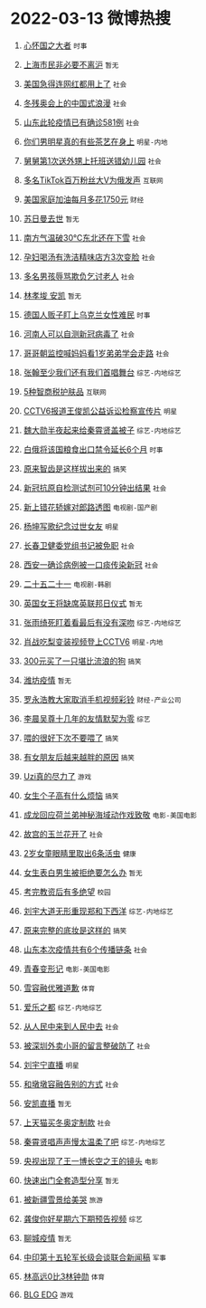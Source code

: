 # 2022-03-13 微博热搜 
1. [心怀国之大者](https://m.weibo.cn/search?containerid=100103type%3D1%26t%3D10%26q%3D%23%E5%BF%83%E6%80%80%E5%9B%BD%E4%B9%8B%E5%A4%A7%E8%80%85%23&stream_entry_id=51&isnewpage=1&extparam=seat%3D1%26pos%3D0%26dgr%3D0%26c_type%3D51%26filter_type%3Drealtimehot%26cate%3D10103%26display_time%3D1647123702%26pre_seqid%3D1647123702698914072257&luicode=10000011&lfid=106003type%3D25%26t%3D3%26disable_hot%3D1%26filter_type%3Drealtimehot) `时事` 

2. [上海市民非必要不离沪](https://m.weibo.cn/search?containerid=100103type%3D1%26t%3D10%26q%3D%23%E4%B8%8A%E6%B5%B7%E5%B8%82%E6%B0%91%E9%9D%9E%E5%BF%85%E8%A6%81%E4%B8%8D%E7%A6%BB%E6%B2%AA%23&stream_entry_id=31&isnewpage=1&extparam=seat%3D1%26lcate%3D5001%26filter_type%3Drealtimehot%26dgr%3D0%26cate%3D0%26pos%3D0%26realpos%3D1%26flag%3D0%26c_type%3D31%26display_time%3D1647123702%26pre_seqid%3D1647123702698914072257&luicode=10000011&lfid=106003type%3D25%26t%3D3%26disable_hot%3D1%26filter_type%3Drealtimehot) `暂无` 

3. [美国急得连网红都用上了](https://m.weibo.cn/search?containerid=100103type%3D1%26t%3D10%26q%3D%23%E7%BE%8E%E5%9B%BD%E6%80%A5%E5%BE%97%E8%BF%9E%E7%BD%91%E7%BA%A2%E9%83%BD%E7%94%A8%E4%B8%8A%E4%BA%86%23&stream_entry_id=31&isnewpage=1&extparam=seat%3D1%26lcate%3D5001%26filter_type%3Drealtimehot%26dgr%3D0%26cate%3D0%26pos%3D1%26realpos%3D2%26flag%3D2%26c_type%3D31%26display_time%3D1647123702%26pre_seqid%3D1647123702698914072257&luicode=10000011&lfid=106003type%3D25%26t%3D3%26disable_hot%3D1%26filter_type%3Drealtimehot) `社会` 

4. [冬残奥会上的中国式浪漫](https://m.weibo.cn/search?containerid=100103type%3D1%26t%3D10%26q%3D%23%E5%86%AC%E6%AE%8B%E5%A5%A5%E4%BC%9A%E4%B8%8A%E7%9A%84%E4%B8%AD%E5%9B%BD%E5%BC%8F%E6%B5%AA%E6%BC%AB%23&stream_entry_id=31&isnewpage=1&extparam=seat%3D1%26lcate%3D5001%26filter_type%3Drealtimehot%26dgr%3D0%26cate%3D0%26pos%3D2%26realpos%3D3%26flag%3D0%26c_type%3D31%26display_time%3D1647123702%26pre_seqid%3D1647123702698914072257&luicode=10000011&lfid=106003type%3D25%26t%3D3%26disable_hot%3D1%26filter_type%3Drealtimehot) `社会` 

5. [山东此轮疫情已有确诊581例](https://m.weibo.cn/search?containerid=100103type%3D1%26t%3D10%26q%3D%23%E5%B1%B1%E4%B8%9C%E6%AD%A4%E8%BD%AE%E7%96%AB%E6%83%85%E5%B7%B2%E6%9C%89%E7%A1%AE%E8%AF%8A581%E4%BE%8B%23&stream_entry_id=31&isnewpage=1&extparam=seat%3D1%26lcate%3D5001%26filter_type%3Drealtimehot%26dgr%3D0%26cate%3D0%26pos%3D3%26realpos%3D4%26flag%3D0%26c_type%3D31%26display_time%3D1647123702%26pre_seqid%3D1647123702698914072257&luicode=10000011&lfid=106003type%3D25%26t%3D3%26disable_hot%3D1%26filter_type%3Drealtimehot) `社会` 

6. [你们男明星真的有些茶艺在身上](https://m.weibo.cn/search?containerid=100103type%3D1%26t%3D10%26q%3D%23%E4%BD%A0%E4%BB%AC%E7%94%B7%E6%98%8E%E6%98%9F%E7%9C%9F%E7%9A%84%E6%9C%89%E4%BA%9B%E8%8C%B6%E8%89%BA%E5%9C%A8%E8%BA%AB%E4%B8%8A%23&stream_entry_id=31&isnewpage=1&extparam=seat%3D1%26lcate%3D5001%26filter_type%3Drealtimehot%26dgr%3D0%26cate%3D0%26pos%3D4%26realpos%3D5%26flag%3D0%26c_type%3D31%26display_time%3D1647123702%26pre_seqid%3D1647123702698914072257&luicode=10000011&lfid=106003type%3D25%26t%3D3%26disable_hot%3D1%26filter_type%3Drealtimehot) `明星-内地` 

7. [舅舅第1次送外甥上托班送错幼儿园](https://m.weibo.cn/search?containerid=100103type%3D1%26t%3D10%26q%3D%23%E8%88%85%E8%88%85%E7%AC%AC1%E6%AC%A1%E9%80%81%E5%A4%96%E7%94%A5%E4%B8%8A%E6%89%98%E7%8F%AD%E9%80%81%E9%94%99%E5%B9%BC%E5%84%BF%E5%9B%AD%23&stream_entry_id=31&isnewpage=1&extparam=seat%3D1%26lcate%3D5001%26filter_type%3Drealtimehot%26dgr%3D0%26cate%3D0%26pos%3D5%26realpos%3D6%26flag%3D0%26c_type%3D31%26display_time%3D1647123702%26pre_seqid%3D1647123702698914072257&luicode=10000011&lfid=106003type%3D25%26t%3D3%26disable_hot%3D1%26filter_type%3Drealtimehot) `社会` 

8. [多名TikTok百万粉丝大V为俄发声](https://m.weibo.cn/search?containerid=100103type%3D1%26t%3D10%26q%3D%23%E5%A4%9A%E5%90%8DTikTok%E7%99%BE%E4%B8%87%E7%B2%89%E4%B8%9D%E5%A4%A7V%E4%B8%BA%E4%BF%84%E5%8F%91%E5%A3%B0%23&stream_entry_id=31&isnewpage=1&extparam=seat%3D1%26lcate%3D5001%26filter_type%3Drealtimehot%26dgr%3D0%26cate%3D0%26pos%3D6%26realpos%3D7%26flag%3D0%26c_type%3D31%26display_time%3D1647123702%26pre_seqid%3D1647123702698914072257&luicode=10000011&lfid=106003type%3D25%26t%3D3%26disable_hot%3D1%26filter_type%3Drealtimehot) `互联网` 

9. [美国家庭加油每月多花1750元](https://m.weibo.cn/search?containerid=100103type%3D1%26t%3D10%26q%3D%23%E7%BE%8E%E5%9B%BD%E5%AE%B6%E5%BA%AD%E5%8A%A0%E6%B2%B9%E6%AF%8F%E6%9C%88%E5%A4%9A%E8%8A%B11750%E5%85%83%23&stream_entry_id=31&isnewpage=1&extparam=seat%3D1%26lcate%3D5001%26filter_type%3Drealtimehot%26dgr%3D0%26cate%3D0%26pos%3D7%26realpos%3D8%26flag%3D0%26c_type%3D31%26display_time%3D1647123702%26pre_seqid%3D1647123702698914072257&luicode=10000011&lfid=106003type%3D25%26t%3D3%26disable_hot%3D1%26filter_type%3Drealtimehot) `财经` 

10. [苏日曼去世](https://m.weibo.cn/search?containerid=100103type%3D1%26t%3D10%26q%3D%23%E8%8B%8F%E6%97%A5%E6%9B%BC%E5%8E%BB%E4%B8%96%23&stream_entry_id=31&isnewpage=1&extparam=seat%3D1%26lcate%3D5001%26filter_type%3Drealtimehot%26dgr%3D0%26cate%3D0%26pos%3D8%26realpos%3D9%26flag%3D2%26c_type%3D31%26display_time%3D1647123702%26pre_seqid%3D1647123702698914072257&luicode=10000011&lfid=106003type%3D25%26t%3D3%26disable_hot%3D1%26filter_type%3Drealtimehot) `暂无` 

11. [南方气温破30℃东北还在下雪](https://m.weibo.cn/search?containerid=100103type%3D1%26t%3D10%26q%3D%23%E5%8D%97%E6%96%B9%E6%B0%94%E6%B8%A9%E7%A0%B430%E2%84%83%E4%B8%9C%E5%8C%97%E8%BF%98%E5%9C%A8%E4%B8%8B%E9%9B%AA%23&stream_entry_id=31&isnewpage=1&extparam=seat%3D1%26lcate%3D5001%26filter_type%3Drealtimehot%26dgr%3D0%26cate%3D0%26pos%3D9%26realpos%3D10%26flag%3D0%26c_type%3D31%26display_time%3D1647123702%26pre_seqid%3D1647123702698914072257&luicode=10000011&lfid=106003type%3D25%26t%3D3%26disable_hot%3D1%26filter_type%3Drealtimehot) `社会` 

12. [孕妇喝汤有洗洁精味店方3次变脸](https://m.weibo.cn/search?containerid=100103type%3D1%26t%3D10%26q%3D%23%E5%AD%95%E5%A6%87%E5%96%9D%E6%B1%A4%E6%9C%89%E6%B4%97%E6%B4%81%E7%B2%BE%E5%91%B3%E5%BA%97%E6%96%B93%E6%AC%A1%E5%8F%98%E8%84%B8%23&stream_entry_id=31&isnewpage=1&extparam=seat%3D1%26lcate%3D5001%26filter_type%3Drealtimehot%26dgr%3D0%26cate%3D0%26pos%3D10%26realpos%3D11%26flag%3D1%26c_type%3D31%26display_time%3D1647123702%26pre_seqid%3D1647123702698914072257&luicode=10000011&lfid=106003type%3D25%26t%3D3%26disable_hot%3D1%26filter_type%3Drealtimehot) `社会` 

13. [多名男孩辱骂欺负乞讨老人](https://m.weibo.cn/search?containerid=100103type%3D1%26t%3D10%26q%3D%23%E5%A4%9A%E5%90%8D%E7%94%B7%E5%AD%A9%E8%BE%B1%E9%AA%82%E6%AC%BA%E8%B4%9F%E4%B9%9E%E8%AE%A8%E8%80%81%E4%BA%BA%23&stream_entry_id=31&isnewpage=1&extparam=seat%3D1%26lcate%3D5001%26filter_type%3Drealtimehot%26dgr%3D0%26cate%3D0%26pos%3D11%26realpos%3D12%26flag%3D0%26c_type%3D31%26display_time%3D1647123702%26pre_seqid%3D1647123702698914072257&luicode=10000011&lfid=106003type%3D25%26t%3D3%26disable_hot%3D1%26filter_type%3Drealtimehot) `社会` 

14. [林孝埈 安凯](https://m.weibo.cn/search?containerid=100103type%3D1%26t%3D10%26q%3D%E6%9E%97%E5%AD%9D%E5%9F%88+%E5%AE%89%E5%87%AF&stream_entry_id=31&isnewpage=1&extparam=seat%3D1%26lcate%3D5001%26filter_type%3Drealtimehot%26dgr%3D0%26cate%3D0%26pos%3D12%26realpos%3D13%26flag%3D0%26c_type%3D31%26display_time%3D1647123702%26pre_seqid%3D1647123702698914072257&luicode=10000011&lfid=106003type%3D25%26t%3D3%26disable_hot%3D1%26filter_type%3Drealtimehot) `暂无` 

15. [德国人贩子盯上乌克兰女性难民](https://m.weibo.cn/search?containerid=100103type%3D1%26t%3D10%26q%3D%23%E5%BE%B7%E5%9B%BD%E4%BA%BA%E8%B4%A9%E5%AD%90%E7%9B%AF%E4%B8%8A%E4%B9%8C%E5%85%8B%E5%85%B0%E5%A5%B3%E6%80%A7%E9%9A%BE%E6%B0%91%23&stream_entry_id=31&isnewpage=1&extparam=seat%3D1%26lcate%3D5001%26filter_type%3Drealtimehot%26dgr%3D0%26cate%3D0%26pos%3D13%26realpos%3D14%26flag%3D0%26c_type%3D31%26display_time%3D1647123702%26pre_seqid%3D1647123702698914072257&luicode=10000011&lfid=106003type%3D25%26t%3D3%26disable_hot%3D1%26filter_type%3Drealtimehot) `时事` 

16. [河南人可以自测新冠病毒了](https://m.weibo.cn/search?containerid=100103type%3D1%26t%3D10%26q%3D%23%E6%B2%B3%E5%8D%97%E4%BA%BA%E5%8F%AF%E4%BB%A5%E8%87%AA%E6%B5%8B%E6%96%B0%E5%86%A0%E7%97%85%E6%AF%92%E4%BA%86%23&stream_entry_id=31&isnewpage=1&extparam=seat%3D1%26lcate%3D5001%26filter_type%3Drealtimehot%26dgr%3D0%26cate%3D0%26pos%3D14%26realpos%3D15%26flag%3D0%26c_type%3D31%26display_time%3D1647123702%26pre_seqid%3D1647123702698914072257&luicode=10000011&lfid=106003type%3D25%26t%3D3%26disable_hot%3D1%26filter_type%3Drealtimehot) `社会` 

17. [哥哥朝监控喊妈妈看1岁弟弟学会走路](https://m.weibo.cn/search?containerid=100103type%3D1%26t%3D10%26q%3D%23%E5%93%A5%E5%93%A5%E6%9C%9D%E7%9B%91%E6%8E%A7%E5%96%8A%E5%A6%88%E5%A6%88%E7%9C%8B1%E5%B2%81%E5%BC%9F%E5%BC%9F%E5%AD%A6%E4%BC%9A%E8%B5%B0%E8%B7%AF%23&stream_entry_id=31&isnewpage=1&extparam=seat%3D1%26lcate%3D5001%26filter_type%3Drealtimehot%26dgr%3D0%26cate%3D0%26pos%3D15%26realpos%3D16%26flag%3D1%26c_type%3D31%26display_time%3D1647123702%26pre_seqid%3D1647123702698914072257&luicode=10000011&lfid=106003type%3D25%26t%3D3%26disable_hot%3D1%26filter_type%3Drealtimehot) `社会` 

18. [张翰至少我们还有我们首唱舞台](https://m.weibo.cn/search?containerid=100103type%3D1%26t%3D10%26q%3D%23%E5%BC%A0%E7%BF%B0%E8%87%B3%E5%B0%91%E6%88%91%E4%BB%AC%E8%BF%98%E6%9C%89%E6%88%91%E4%BB%AC%E9%A6%96%E5%94%B1%E8%88%9E%E5%8F%B0%23&stream_entry_id=31&isnewpage=1&extparam=seat%3D1%26lcate%3D5001%26filter_type%3Drealtimehot%26dgr%3D0%26cate%3D0%26pos%3D16%26realpos%3D17%26flag%3D0%26c_type%3D31%26display_time%3D1647123702%26pre_seqid%3D1647123702698914072257&luicode=10000011&lfid=106003type%3D25%26t%3D3%26disable_hot%3D1%26filter_type%3Drealtimehot) `综艺-内地综艺` 

19. [5种智商税护肤品](https://m.weibo.cn/search?containerid=100103type%3D1%26t%3D10%26q%3D%235%E7%A7%8D%E6%99%BA%E5%95%86%E7%A8%8E%E6%8A%A4%E8%82%A4%E5%93%81%23&stream_entry_id=31&isnewpage=1&extparam=seat%3D1%26lcate%3D5001%26filter_type%3Drealtimehot%26dgr%3D0%26cate%3D0%26pos%3D17%26realpos%3D18%26flag%3D0%26c_type%3D31%26display_time%3D1647123702%26pre_seqid%3D1647123702698914072257&luicode=10000011&lfid=106003type%3D25%26t%3D3%26disable_hot%3D1%26filter_type%3Drealtimehot) `互联网` 

20. [CCTV6报道王俊凯公益诉讼检察宣传片](https://m.weibo.cn/search?containerid=100103type%3D1%26t%3D10%26q%3D%23CCTV6%E6%8A%A5%E9%81%93%E7%8E%8B%E4%BF%8A%E5%87%AF%E5%85%AC%E7%9B%8A%E8%AF%89%E8%AE%BC%E6%A3%80%E5%AF%9F%E5%AE%A3%E4%BC%A0%E7%89%87%23&stream_entry_id=31&isnewpage=1&extparam=seat%3D1%26lcate%3D5001%26filter_type%3Drealtimehot%26dgr%3D0%26cate%3D0%26pos%3D18%26realpos%3D19%26flag%3D0%26c_type%3D31%26display_time%3D1647123702%26pre_seqid%3D1647123702698914072257&luicode=10000011&lfid=106003type%3D25%26t%3D3%26disable_hot%3D1%26filter_type%3Drealtimehot) `明星` 

21. [魏大勋半夜起来给秦霄贤盖被子](https://m.weibo.cn/search?containerid=100103type%3D1%26t%3D10%26q%3D%23%E9%AD%8F%E5%A4%A7%E5%8B%8B%E5%8D%8A%E5%A4%9C%E8%B5%B7%E6%9D%A5%E7%BB%99%E7%A7%A6%E9%9C%84%E8%B4%A4%E7%9B%96%E8%A2%AB%E5%AD%90%23&stream_entry_id=31&isnewpage=1&extparam=seat%3D1%26lcate%3D5001%26filter_type%3Drealtimehot%26dgr%3D0%26cate%3D0%26pos%3D19%26realpos%3D20%26flag%3D0%26c_type%3D31%26display_time%3D1647123702%26pre_seqid%3D1647123702698914072257&luicode=10000011&lfid=106003type%3D25%26t%3D3%26disable_hot%3D1%26filter_type%3Drealtimehot) `综艺-内地综艺` 

22. [白俄将该国粮食出口禁令延长6个月](https://m.weibo.cn/search?containerid=100103type%3D1%26t%3D10%26q%3D%23%E7%99%BD%E4%BF%84%E5%B0%86%E8%AF%A5%E5%9B%BD%E7%B2%AE%E9%A3%9F%E5%87%BA%E5%8F%A3%E7%A6%81%E4%BB%A4%E5%BB%B6%E9%95%BF6%E4%B8%AA%E6%9C%88%23&stream_entry_id=31&isnewpage=1&extparam=seat%3D1%26lcate%3D5001%26filter_type%3Drealtimehot%26dgr%3D0%26cate%3D0%26pos%3D20%26realpos%3D21%26flag%3D1%26c_type%3D31%26display_time%3D1647123702%26pre_seqid%3D1647123702698914072257&luicode=10000011&lfid=106003type%3D25%26t%3D3%26disable_hot%3D1%26filter_type%3Drealtimehot) `时事` 

23. [原来智齿是这样拔出来的](https://m.weibo.cn/search?containerid=100103type%3D1%26t%3D10%26q%3D%23%E5%8E%9F%E6%9D%A5%E6%99%BA%E9%BD%BF%E6%98%AF%E8%BF%99%E6%A0%B7%E6%8B%94%E5%87%BA%E6%9D%A5%E7%9A%84%23&stream_entry_id=31&isnewpage=1&extparam=seat%3D1%26lcate%3D5001%26filter_type%3Drealtimehot%26dgr%3D0%26cate%3D0%26pos%3D21%26realpos%3D22%26flag%3D0%26c_type%3D31%26display_time%3D1647123702%26pre_seqid%3D1647123702698914072257&luicode=10000011&lfid=106003type%3D25%26t%3D3%26disable_hot%3D1%26filter_type%3Drealtimehot) `搞笑` 

24. [新冠抗原自检测试剂可10分钟出结果](https://m.weibo.cn/search?containerid=100103type%3D1%26t%3D10%26q%3D%23%E6%96%B0%E5%86%A0%E6%8A%97%E5%8E%9F%E8%87%AA%E6%A3%80%E6%B5%8B%E8%AF%95%E5%89%82%E5%8F%AF10%E5%88%86%E9%92%9F%E5%87%BA%E7%BB%93%E6%9E%9C%23&stream_entry_id=31&isnewpage=1&extparam=seat%3D1%26lcate%3D5001%26filter_type%3Drealtimehot%26dgr%3D0%26cate%3D0%26pos%3D22%26realpos%3D23%26flag%3D1%26c_type%3D31%26display_time%3D1647123702%26pre_seqid%3D1647123702698914072257&luicode=10000011&lfid=106003type%3D25%26t%3D3%26disable_hot%3D1%26filter_type%3Drealtimehot) `社会` 

25. [新上错花轿嫁对郎路透图](https://m.weibo.cn/search?containerid=100103type%3D1%26t%3D10%26q%3D%23%E6%96%B0%E4%B8%8A%E9%94%99%E8%8A%B1%E8%BD%BF%E5%AB%81%E5%AF%B9%E9%83%8E%E8%B7%AF%E9%80%8F%E5%9B%BE%23&stream_entry_id=31&isnewpage=1&extparam=seat%3D1%26lcate%3D5001%26filter_type%3Drealtimehot%26dgr%3D0%26cate%3D0%26pos%3D23%26realpos%3D24%26flag%3D0%26c_type%3D31%26display_time%3D1647123702%26pre_seqid%3D1647123702698914072257&luicode=10000011&lfid=106003type%3D25%26t%3D3%26disable_hot%3D1%26filter_type%3Drealtimehot) `电视剧-国产剧` 

26. [杨坤写歌纪念过世女友](https://m.weibo.cn/search?containerid=100103type%3D1%26t%3D10%26q%3D%23%E6%9D%A8%E5%9D%A4%E5%86%99%E6%AD%8C%E7%BA%AA%E5%BF%B5%E8%BF%87%E4%B8%96%E5%A5%B3%E5%8F%8B%23&stream_entry_id=31&isnewpage=1&extparam=seat%3D1%26lcate%3D5001%26filter_type%3Drealtimehot%26dgr%3D0%26cate%3D0%26pos%3D24%26realpos%3D25%26flag%3D0%26c_type%3D31%26display_time%3D1647123702%26pre_seqid%3D1647123702698914072257&luicode=10000011&lfid=106003type%3D25%26t%3D3%26disable_hot%3D1%26filter_type%3Drealtimehot) `明星` 

27. [长春卫健委党组书记被免职](https://m.weibo.cn/search?containerid=100103type%3D1%26t%3D10%26q%3D%23%E9%95%BF%E6%98%A5%E5%8D%AB%E5%81%A5%E5%A7%94%E5%85%9A%E7%BB%84%E4%B9%A6%E8%AE%B0%E8%A2%AB%E5%85%8D%E8%81%8C%23&stream_entry_id=31&isnewpage=1&extparam=seat%3D1%26lcate%3D5001%26filter_type%3Drealtimehot%26dgr%3D0%26cate%3D0%26pos%3D25%26realpos%3D26%26flag%3D0%26c_type%3D31%26display_time%3D1647123702%26pre_seqid%3D1647123702698914072257&luicode=10000011&lfid=106003type%3D25%26t%3D3%26disable_hot%3D1%26filter_type%3Drealtimehot) `社会` 

28. [西安一确诊病例被一口痰传染新冠](https://m.weibo.cn/search?containerid=100103type%3D1%26t%3D10%26q%3D%23%E8%A5%BF%E5%AE%89%E4%B8%80%E7%A1%AE%E8%AF%8A%E7%97%85%E4%BE%8B%E8%A2%AB%E4%B8%80%E5%8F%A3%E7%97%B0%E4%BC%A0%E6%9F%93%E6%96%B0%E5%86%A0%23&stream_entry_id=31&isnewpage=1&extparam=seat%3D1%26lcate%3D5001%26filter_type%3Drealtimehot%26dgr%3D0%26cate%3D0%26pos%3D26%26realpos%3D27%26flag%3D0%26c_type%3D31%26display_time%3D1647123702%26pre_seqid%3D1647123702698914072257&luicode=10000011&lfid=106003type%3D25%26t%3D3%26disable_hot%3D1%26filter_type%3Drealtimehot) `社会` 

29. [二十五二十一](https://m.weibo.cn/search?containerid=100103type%3D1%26t%3D10%26q%3D%E4%BA%8C%E5%8D%81%E4%BA%94%E4%BA%8C%E5%8D%81%E4%B8%80&stream_entry_id=31&isnewpage=1&extparam=seat%3D1%26lcate%3D5001%26filter_type%3Drealtimehot%26dgr%3D0%26cate%3D0%26pos%3D27%26realpos%3D28%26flag%3D0%26c_type%3D31%26display_time%3D1647123702%26pre_seqid%3D1647123702698914072257&luicode=10000011&lfid=106003type%3D25%26t%3D3%26disable_hot%3D1%26filter_type%3Drealtimehot) `电视剧-韩剧` 

30. [英国女王将缺席英联邦日仪式](https://m.weibo.cn/search?containerid=100103type%3D1%26t%3D10%26q%3D%23%E8%8B%B1%E5%9B%BD%E5%A5%B3%E7%8E%8B%E5%B0%86%E7%BC%BA%E5%B8%AD%E8%8B%B1%E8%81%94%E9%82%A6%E6%97%A5%E4%BB%AA%E5%BC%8F%23&stream_entry_id=31&isnewpage=1&extparam=seat%3D1%26lcate%3D5001%26filter_type%3Drealtimehot%26dgr%3D0%26cate%3D0%26pos%3D28%26realpos%3D29%26flag%3D0%26c_type%3D31%26display_time%3D1647123702%26pre_seqid%3D1647123702698914072257&luicode=10000011&lfid=106003type%3D25%26t%3D3%26disable_hot%3D1%26filter_type%3Drealtimehot) `暂无` 

31. [张雨绮死盯着看最后有没有深吻](https://m.weibo.cn/search?containerid=100103type%3D1%26t%3D10%26q%3D%23%E5%BC%A0%E9%9B%A8%E7%BB%AE%E6%AD%BB%E7%9B%AF%E7%9D%80%E7%9C%8B%E6%9C%80%E5%90%8E%E6%9C%89%E6%B2%A1%E6%9C%89%E6%B7%B1%E5%90%BB%23&stream_entry_id=31&isnewpage=1&extparam=seat%3D1%26lcate%3D5001%26filter_type%3Drealtimehot%26dgr%3D0%26cate%3D0%26pos%3D29%26realpos%3D30%26flag%3D0%26c_type%3D31%26display_time%3D1647123702%26pre_seqid%3D1647123702698914072257&luicode=10000011&lfid=106003type%3D25%26t%3D3%26disable_hot%3D1%26filter_type%3Drealtimehot) `综艺-内地综艺` 

32. [肖战吃梨变装视频登上CCTV6](https://m.weibo.cn/search?containerid=100103type%3D1%26t%3D10%26q%3D%23%E8%82%96%E6%88%98%E5%90%83%E6%A2%A8%E5%8F%98%E8%A3%85%E8%A7%86%E9%A2%91%E7%99%BB%E4%B8%8ACCTV6%23&stream_entry_id=31&isnewpage=1&extparam=seat%3D1%26lcate%3D5001%26filter_type%3Drealtimehot%26dgr%3D0%26cate%3D0%26pos%3D30%26realpos%3D31%26flag%3D0%26c_type%3D31%26display_time%3D1647123702%26pre_seqid%3D1647123702698914072257&luicode=10000011&lfid=106003type%3D25%26t%3D3%26disable_hot%3D1%26filter_type%3Drealtimehot) `明星-内地` 

33. [300元买了一只堪比流浪的狗](https://m.weibo.cn/search?containerid=100103type%3D1%26t%3D10%26q%3D%23300%E5%85%83%E4%B9%B0%E4%BA%86%E4%B8%80%E5%8F%AA%E5%A0%AA%E6%AF%94%E6%B5%81%E6%B5%AA%E7%9A%84%E7%8B%97%23&stream_entry_id=31&isnewpage=1&extparam=seat%3D1%26lcate%3D5001%26filter_type%3Drealtimehot%26dgr%3D0%26cate%3D0%26pos%3D31%26realpos%3D32%26flag%3D0%26c_type%3D31%26display_time%3D1647123702%26pre_seqid%3D1647123702698914072257&luicode=10000011&lfid=106003type%3D25%26t%3D3%26disable_hot%3D1%26filter_type%3Drealtimehot) `搞笑` 

34. [潍坊疫情](https://m.weibo.cn/search?containerid=100103type%3D1%26t%3D10%26q%3D%23%E6%BD%8D%E5%9D%8A%E7%96%AB%E6%83%85%23&stream_entry_id=31&isnewpage=1&extparam=seat%3D1%26lcate%3D5001%26filter_type%3Drealtimehot%26dgr%3D0%26cate%3D0%26pos%3D32%26realpos%3D33%26flag%3D0%26c_type%3D31%26display_time%3D1647123702%26pre_seqid%3D1647123702698914072257&luicode=10000011&lfid=106003type%3D25%26t%3D3%26disable_hot%3D1%26filter_type%3Drealtimehot) `暂无` 

35. [罗永浩教大家取消手机视频彩铃](https://m.weibo.cn/search?containerid=100103type%3D1%26t%3D10%26q%3D%23%E7%BD%97%E6%B0%B8%E6%B5%A9%E6%95%99%E5%A4%A7%E5%AE%B6%E5%8F%96%E6%B6%88%E6%89%8B%E6%9C%BA%E8%A7%86%E9%A2%91%E5%BD%A9%E9%93%83%23&stream_entry_id=31&isnewpage=1&extparam=seat%3D1%26lcate%3D5001%26filter_type%3Drealtimehot%26dgr%3D0%26cate%3D0%26pos%3D33%26realpos%3D34%26flag%3D0%26c_type%3D31%26display_time%3D1647123702%26pre_seqid%3D1647123702698914072257&luicode=10000011&lfid=106003type%3D25%26t%3D3%26disable_hot%3D1%26filter_type%3Drealtimehot) `财经-产业公司` 

36. [李晨吴尊十几年的友情默契为零](https://m.weibo.cn/search?containerid=100103type%3D1%26t%3D10%26q%3D%23%E6%9D%8E%E6%99%A8%E5%90%B4%E5%B0%8A%E5%8D%81%E5%87%A0%E5%B9%B4%E7%9A%84%E5%8F%8B%E6%83%85%E9%BB%98%E5%A5%91%E4%B8%BA%E9%9B%B6%23&stream_entry_id=31&isnewpage=1&extparam=seat%3D1%26lcate%3D5001%26filter_type%3Drealtimehot%26dgr%3D0%26cate%3D0%26pos%3D34%26realpos%3D35%26flag%3D0%26c_type%3D31%26display_time%3D1647123702%26pre_seqid%3D1647123702698914072257&luicode=10000011&lfid=106003type%3D25%26t%3D3%26disable_hot%3D1%26filter_type%3Drealtimehot) `综艺` 

37. [喂的很好下次不要喂了](https://m.weibo.cn/search?containerid=100103type%3D1%26t%3D10%26q%3D%23%E5%96%82%E7%9A%84%E5%BE%88%E5%A5%BD%E4%B8%8B%E6%AC%A1%E4%B8%8D%E8%A6%81%E5%96%82%E4%BA%86%23&stream_entry_id=31&isnewpage=1&extparam=seat%3D1%26lcate%3D5001%26filter_type%3Drealtimehot%26dgr%3D0%26cate%3D0%26pos%3D35%26realpos%3D36%26flag%3D0%26c_type%3D31%26display_time%3D1647123702%26pre_seqid%3D1647123702698914072257&luicode=10000011&lfid=106003type%3D25%26t%3D3%26disable_hot%3D1%26filter_type%3Drealtimehot) `搞笑` 

38. [有女朋友后越来越胖的原因](https://m.weibo.cn/search?containerid=100103type%3D1%26t%3D10%26q%3D%23%E6%9C%89%E5%A5%B3%E6%9C%8B%E5%8F%8B%E5%90%8E%E8%B6%8A%E6%9D%A5%E8%B6%8A%E8%83%96%E7%9A%84%E5%8E%9F%E5%9B%A0%23&stream_entry_id=31&isnewpage=1&extparam=seat%3D1%26lcate%3D5001%26filter_type%3Drealtimehot%26dgr%3D0%26cate%3D0%26pos%3D36%26realpos%3D37%26flag%3D0%26c_type%3D31%26display_time%3D1647123702%26pre_seqid%3D1647123702698914072257&luicode=10000011&lfid=106003type%3D25%26t%3D3%26disable_hot%3D1%26filter_type%3Drealtimehot) `搞笑` 

39. [Uzi真的尽力了](https://m.weibo.cn/search?containerid=100103type%3D1%26t%3D10%26q%3D%23Uzi%E7%9C%9F%E7%9A%84%E5%B0%BD%E5%8A%9B%E4%BA%86%23&stream_entry_id=31&isnewpage=1&extparam=seat%3D1%26lcate%3D5001%26filter_type%3Drealtimehot%26dgr%3D0%26cate%3D0%26pos%3D37%26realpos%3D38%26flag%3D0%26c_type%3D31%26display_time%3D1647123702%26pre_seqid%3D1647123702698914072257&luicode=10000011&lfid=106003type%3D25%26t%3D3%26disable_hot%3D1%26filter_type%3Drealtimehot) `游戏` 

40. [女生个子高有什么烦恼](https://m.weibo.cn/search?containerid=100103type%3D1%26t%3D10%26q%3D%23%E5%A5%B3%E7%94%9F%E4%B8%AA%E5%AD%90%E9%AB%98%E6%9C%89%E4%BB%80%E4%B9%88%E7%83%A6%E6%81%BC%23&stream_entry_id=31&isnewpage=1&extparam=seat%3D1%26lcate%3D5001%26filter_type%3Drealtimehot%26dgr%3D0%26cate%3D0%26pos%3D38%26realpos%3D39%26flag%3D0%26c_type%3D31%26display_time%3D1647123702%26pre_seqid%3D1647123702698914072257&luicode=10000011&lfid=106003type%3D25%26t%3D3%26disable_hot%3D1%26filter_type%3Drealtimehot) `搞笑` 

41. [成龙回应荷兰弟神秘海域动作戏致敬](https://m.weibo.cn/search?containerid=100103type%3D1%26t%3D10%26q%3D%23%E6%88%90%E9%BE%99%E5%9B%9E%E5%BA%94%E8%8D%B7%E5%85%B0%E5%BC%9F%E7%A5%9E%E7%A7%98%E6%B5%B7%E5%9F%9F%E5%8A%A8%E4%BD%9C%E6%88%8F%E8%87%B4%E6%95%AC%23&stream_entry_id=31&isnewpage=1&extparam=seat%3D1%26lcate%3D5001%26filter_type%3Drealtimehot%26dgr%3D0%26cate%3D0%26pos%3D39%26realpos%3D40%26flag%3D0%26c_type%3D31%26display_time%3D1647123702%26pre_seqid%3D1647123702698914072257&luicode=10000011&lfid=106003type%3D25%26t%3D3%26disable_hot%3D1%26filter_type%3Drealtimehot) `电影-美国电影` 

42. [故宫的玉兰花开了](https://m.weibo.cn/search?containerid=100103type%3D1%26t%3D10%26q%3D%23%E6%95%85%E5%AE%AB%E7%9A%84%E7%8E%89%E5%85%B0%E8%8A%B1%E5%BC%80%E4%BA%86%23&stream_entry_id=31&isnewpage=1&extparam=seat%3D1%26lcate%3D5001%26filter_type%3Drealtimehot%26dgr%3D0%26cate%3D0%26pos%3D40%26realpos%3D41%26flag%3D0%26c_type%3D31%26display_time%3D1647123702%26pre_seqid%3D1647123702698914072257&luicode=10000011&lfid=106003type%3D25%26t%3D3%26disable_hot%3D1%26filter_type%3Drealtimehot) `社会` 

43. [2岁女童眼睛里取出6条活虫](https://m.weibo.cn/search?containerid=100103type%3D1%26t%3D10%26q%3D%232%E5%B2%81%E5%A5%B3%E7%AB%A5%E7%9C%BC%E7%9D%9B%E9%87%8C%E5%8F%96%E5%87%BA6%E6%9D%A1%E6%B4%BB%E8%99%AB%23&stream_entry_id=31&isnewpage=1&extparam=seat%3D1%26lcate%3D5001%26filter_type%3Drealtimehot%26dgr%3D0%26cate%3D0%26pos%3D41%26realpos%3D42%26flag%3D0%26c_type%3D31%26display_time%3D1647123702%26pre_seqid%3D1647123702698914072257&luicode=10000011&lfid=106003type%3D25%26t%3D3%26disable_hot%3D1%26filter_type%3Drealtimehot) `健康` 

44. [女生表白男生被拒绝要怎么办](https://m.weibo.cn/search?containerid=100103type%3D1%26t%3D10%26q%3D%E5%A5%B3%E7%94%9F%E8%A1%A8%E7%99%BD%E7%94%B7%E7%94%9F%E8%A2%AB%E6%8B%92%E7%BB%9D%E8%A6%81%E6%80%8E%E4%B9%88%E5%8A%9E&stream_entry_id=31&isnewpage=1&extparam=seat%3D1%26lcate%3D5001%26filter_type%3Drealtimehot%26dgr%3D0%26cate%3D0%26pos%3D42%26realpos%3D43%26flag%3D0%26c_type%3D31%26display_time%3D1647123702%26pre_seqid%3D1647123702698914072257&luicode=10000011&lfid=106003type%3D25%26t%3D3%26disable_hot%3D1%26filter_type%3Drealtimehot) `暂无` 

45. [考完教资后有多绝望](https://m.weibo.cn/search?containerid=100103type%3D1%26t%3D10%26q%3D%23%E8%80%83%E5%AE%8C%E6%95%99%E8%B5%84%E5%90%8E%E6%9C%89%E5%A4%9A%E7%BB%9D%E6%9C%9B%23&stream_entry_id=31&isnewpage=1&extparam=seat%3D1%26lcate%3D5001%26filter_type%3Drealtimehot%26dgr%3D0%26cate%3D0%26pos%3D43%26realpos%3D44%26flag%3D0%26c_type%3D31%26display_time%3D1647123702%26pre_seqid%3D1647123702698914072257&luicode=10000011&lfid=106003type%3D25%26t%3D3%26disable_hot%3D1%26filter_type%3Drealtimehot) `校园` 

46. [刘宇大道无形重现郑和下西洋](https://m.weibo.cn/search?containerid=100103type%3D1%26t%3D10%26q%3D%23%E5%88%98%E5%AE%87%E5%A4%A7%E9%81%93%E6%97%A0%E5%BD%A2%E9%87%8D%E7%8E%B0%E9%83%91%E5%92%8C%E4%B8%8B%E8%A5%BF%E6%B4%8B%23&stream_entry_id=31&isnewpage=1&extparam=seat%3D1%26lcate%3D5001%26filter_type%3Drealtimehot%26dgr%3D0%26cate%3D0%26pos%3D44%26realpos%3D45%26flag%3D0%26c_type%3D31%26display_time%3D1647123702%26pre_seqid%3D1647123702698914072257&luicode=10000011&lfid=106003type%3D25%26t%3D3%26disable_hot%3D1%26filter_type%3Drealtimehot) `综艺-内地综艺` 

47. [原来完整的底妆是这样的](https://m.weibo.cn/search?containerid=100103type%3D1%26t%3D10%26q%3D%23%E5%8E%9F%E6%9D%A5%E5%AE%8C%E6%95%B4%E7%9A%84%E5%BA%95%E5%A6%86%E6%98%AF%E8%BF%99%E6%A0%B7%E7%9A%84%23&stream_entry_id=31&isnewpage=1&extparam=seat%3D1%26lcate%3D5001%26filter_type%3Drealtimehot%26dgr%3D0%26cate%3D0%26pos%3D45%26realpos%3D46%26flag%3D0%26c_type%3D31%26display_time%3D1647123702%26pre_seqid%3D1647123702698914072257&luicode=10000011&lfid=106003type%3D25%26t%3D3%26disable_hot%3D1%26filter_type%3Drealtimehot) `搞笑` 

48. [山东本次疫情共有6个传播链条](https://m.weibo.cn/search?containerid=100103type%3D1%26t%3D10%26q%3D%23%E5%B1%B1%E4%B8%9C%E6%9C%AC%E6%AC%A1%E7%96%AB%E6%83%85%E5%85%B1%E6%9C%896%E4%B8%AA%E4%BC%A0%E6%92%AD%E9%93%BE%E6%9D%A1%23&stream_entry_id=31&isnewpage=1&extparam=seat%3D1%26lcate%3D5001%26filter_type%3Drealtimehot%26dgr%3D0%26cate%3D0%26pos%3D46%26realpos%3D47%26flag%3D0%26c_type%3D31%26display_time%3D1647123702%26pre_seqid%3D1647123702698914072257&luicode=10000011&lfid=106003type%3D25%26t%3D3%26disable_hot%3D1%26filter_type%3Drealtimehot) `社会` 

49. [青春变形记](https://m.weibo.cn/search?containerid=100103type%3D1%26t%3D10%26q%3D%E9%9D%92%E6%98%A5%E5%8F%98%E5%BD%A2%E8%AE%B0&stream_entry_id=31&isnewpage=1&extparam=seat%3D1%26lcate%3D5001%26filter_type%3Drealtimehot%26dgr%3D0%26cate%3D0%26pos%3D47%26realpos%3D48%26flag%3D0%26c_type%3D31%26display_time%3D1647123702%26pre_seqid%3D1647123702698914072257&luicode=10000011&lfid=106003type%3D25%26t%3D3%26disable_hot%3D1%26filter_type%3Drealtimehot) `电影-美国电影` 

50. [雪容融优雅道歉](https://m.weibo.cn/search?containerid=100103type%3D1%26t%3D10%26q%3D%23%E9%9B%AA%E5%AE%B9%E8%9E%8D%E4%BC%98%E9%9B%85%E9%81%93%E6%AD%89%23&stream_entry_id=31&isnewpage=1&extparam=seat%3D1%26lcate%3D5001%26filter_type%3Drealtimehot%26dgr%3D0%26cate%3D0%26pos%3D48%26realpos%3D49%26flag%3D0%26c_type%3D31%26display_time%3D1647123702%26pre_seqid%3D1647123702698914072257&luicode=10000011&lfid=106003type%3D25%26t%3D3%26disable_hot%3D1%26filter_type%3Drealtimehot) `体育` 

51. [爱乐之都](https://m.weibo.cn/search?containerid=100103type%3D1%26t%3D10%26q%3D%E7%88%B1%E4%B9%90%E4%B9%8B%E9%83%BD&stream_entry_id=31&isnewpage=1&extparam=seat%3D1%26lcate%3D5001%26filter_type%3Drealtimehot%26dgr%3D0%26cate%3D0%26pos%3D49%26realpos%3D50%26flag%3D0%26c_type%3D31%26display_time%3D1647123702%26pre_seqid%3D1647123702698914072257&luicode=10000011&lfid=106003type%3D25%26t%3D3%26disable_hot%3D1%26filter_type%3Drealtimehot) `综艺-内地综艺` 

52. [从人民中来到人民中去](https://m.weibo.cn/search?containerid=100103type%3D1%26t%3D10%26q%3D%23%E4%BB%8E%E4%BA%BA%E6%B0%91%E4%B8%AD%E6%9D%A5%E5%88%B0%E4%BA%BA%E6%B0%91%E4%B8%AD%E5%8E%BB%23&stream_entry_id=51&isnewpage=1&extparam=seat%3D1%26pos%3D0%26dgr%3D0%26c_type%3D51%26filter_type%3Drealtimehot%26cate%3D10103%26display_time%3D1647119957%26pre_seqid%3D1647119957955014062153&luicode=10000011&lfid=106003type%3D25%26t%3D3%26disable_hot%3D1%26filter_type%3Drealtimehot) `社会` 

53. [被深圳外卖小哥的留言整破防了](https://m.weibo.cn/search?containerid=100103type%3D1%26t%3D10%26q%3D%23%E8%A2%AB%E6%B7%B1%E5%9C%B3%E5%A4%96%E5%8D%96%E5%B0%8F%E5%93%A5%E7%9A%84%E7%95%99%E8%A8%80%E6%95%B4%E7%A0%B4%E9%98%B2%E4%BA%86%23&stream_entry_id=31&isnewpage=1&extparam=seat%3D1%26lcate%3D5001%26filter_type%3Drealtimehot%26dgr%3D0%26cate%3D0%26pos%3D42%26realpos%3D43%26flag%3D0%26c_type%3D31%26display_time%3D1647119957%26pre_seqid%3D1647119957955014062153&luicode=10000011&lfid=106003type%3D25%26t%3D3%26disable_hot%3D1%26filter_type%3Drealtimehot) `社会` 

54. [刘宇宁直播](https://m.weibo.cn/search?containerid=100103type%3D1%26t%3D10%26q%3D%23%E5%88%98%E5%AE%87%E5%AE%81%E7%9B%B4%E6%92%AD%23&stream_entry_id=31&isnewpage=1&extparam=seat%3D1%26lcate%3D5001%26filter_type%3Drealtimehot%26dgr%3D0%26cate%3D0%26pos%3D45%26realpos%3D46%26flag%3D0%26c_type%3D31%26display_time%3D1647119957%26pre_seqid%3D1647119957955014062153&luicode=10000011&lfid=106003type%3D25%26t%3D3%26disable_hot%3D1%26filter_type%3Drealtimehot) `明星` 

55. [和墩墩容融告别的方式](https://m.weibo.cn/search?containerid=100103type%3D1%26t%3D10%26q%3D%23%E5%92%8C%E5%A2%A9%E5%A2%A9%E5%AE%B9%E8%9E%8D%E5%91%8A%E5%88%AB%E7%9A%84%E6%96%B9%E5%BC%8F%23&stream_entry_id=31&isnewpage=1&extparam=seat%3D1%26lcate%3D5001%26filter_type%3Drealtimehot%26dgr%3D0%26cate%3D0%26pos%3D48%26realpos%3D49%26flag%3D0%26c_type%3D31%26display_time%3D1647119957%26pre_seqid%3D1647119957955014062153&luicode=10000011&lfid=106003type%3D25%26t%3D3%26disable_hot%3D1%26filter_type%3Drealtimehot) `社会` 

56. [安凯直播](https://m.weibo.cn/search?containerid=100103type%3D1%26t%3D10%26q%3D%E5%AE%89%E5%87%AF%E7%9B%B4%E6%92%AD&stream_entry_id=31&isnewpage=1&extparam=seat%3D1%26lcate%3D5001%26filter_type%3Drealtimehot%26dgr%3D0%26cate%3D0%26pos%3D44%26realpos%3D45%26flag%3D0%26c_type%3D31%26display_time%3D1647116587%26pre_seqid%3D164711618794400621285&luicode=10000011&lfid=106003type%3D25%26t%3D3%26disable_hot%3D1%26filter_type%3Drealtimehot) `暂无` 

57. [上天猫买冬奥定制款](https://m.weibo.cn/search?containerid=100103type%3D1%26t%3D10%26q%3D%23%E4%B8%8A%E5%A4%A9%E7%8C%AB%E4%B9%B0%E5%86%AC%E5%A5%A5%E5%AE%9A%E5%88%B6%E6%AC%BE%23&stream_entry_id=31&isnewpage=1&extparam=seat%3D1%26lcate%3D5001%26filter_type%3Drealtimehot%26dgr%3D0%26cate%3D0%26topic_ad%3D1%26pos%3D3%26c_type%3D31%26adid%3D149257%26display_time%3D1647112649%26pre_seqid%3D16471126495079263736381&luicode=10000011&lfid=106003type%3D25%26t%3D3%26disable_hot%3D1%26filter_type%3Drealtimehot) `社会` 

58. [秦霄贤唱声声慢太温柔了吧](https://m.weibo.cn/search?containerid=100103type%3D1%26t%3D10%26q%3D%23%E7%A7%A6%E9%9C%84%E8%B4%A4%E5%94%B1%E5%A3%B0%E5%A3%B0%E6%85%A2%E5%A4%AA%E6%B8%A9%E6%9F%94%E4%BA%86%E5%90%A7%23&stream_entry_id=31&isnewpage=1&extparam=seat%3D1%26lcate%3D5001%26filter_type%3Drealtimehot%26dgr%3D0%26cate%3D0%26pos%3D32%26realpos%3D33%26flag%3D1%26c_type%3D31%26display_time%3D1647105623%26pre_seqid%3D16471056238139414842397&luicode=10000011&lfid=106003type%3D25%26t%3D3%26disable_hot%3D1%26filter_type%3Drealtimehot) `综艺-内地综艺` 

59. [央视出现了王一博长空之王的镜头](https://m.weibo.cn/search?containerid=100103type%3D1%26t%3D10%26q%3D%23%E5%A4%AE%E8%A7%86%E5%87%BA%E7%8E%B0%E4%BA%86%E7%8E%8B%E4%B8%80%E5%8D%9A%E9%95%BF%E7%A9%BA%E4%B9%8B%E7%8E%8B%E7%9A%84%E9%95%9C%E5%A4%B4%23&stream_entry_id=31&isnewpage=1&extparam=seat%3D1%26lcate%3D5001%26filter_type%3Drealtimehot%26dgr%3D0%26cate%3D0%26pos%3D41%26realpos%3D42%26flag%3D0%26c_type%3D31%26display_time%3D1647105623%26pre_seqid%3D16471056238139414842397&luicode=10000011&lfid=106003type%3D25%26t%3D3%26disable_hot%3D1%26filter_type%3Drealtimehot) `电影` 

60. [快速出门全套造型分享](https://m.weibo.cn/search?containerid=100103type%3D1%26t%3D10%26q%3D%E5%BF%AB%E9%80%9F%E5%87%BA%E9%97%A8%E5%85%A8%E5%A5%97%E9%80%A0%E5%9E%8B%E5%88%86%E4%BA%AB&stream_entry_id=31&isnewpage=1&extparam=seat%3D1%26lcate%3D5001%26filter_type%3Drealtimehot%26dgr%3D0%26cate%3D0%26pos%3D43%26realpos%3D44%26flag%3D0%26c_type%3D31%26display_time%3D1647105623%26pre_seqid%3D16471056238139414842397&luicode=10000011&lfid=106003type%3D25%26t%3D3%26disable_hot%3D1%26filter_type%3Drealtimehot) `暂无` 

61. [被新疆雪景给美哭](https://m.weibo.cn/search?containerid=100103type%3D1%26t%3D10%26q%3D%23%E8%A2%AB%E6%96%B0%E7%96%86%E9%9B%AA%E6%99%AF%E7%BB%99%E7%BE%8E%E5%93%AD%23&stream_entry_id=31&isnewpage=1&extparam=seat%3D1%26lcate%3D5001%26filter_type%3Drealtimehot%26dgr%3D0%26cate%3D0%26pos%3D38%26realpos%3D38%26flag%3D0%26c_type%3D31%26display_time%3D1647102638%26pre_seqid%3D1647102638446012988113&luicode=10000011&lfid=106003type%3D25%26t%3D3%26disable_hot%3D1%26filter_type%3Drealtimehot) `旅游` 

62. [龚俊你好星期六下期预告视频](https://m.weibo.cn/search?containerid=100103type%3D1%26t%3D10%26q%3D%23%E9%BE%9A%E4%BF%8A%E4%BD%A0%E5%A5%BD%E6%98%9F%E6%9C%9F%E5%85%AD%E4%B8%8B%E6%9C%9F%E9%A2%84%E5%91%8A%E8%A7%86%E9%A2%91%23&stream_entry_id=31&isnewpage=1&extparam=seat%3D1%26lcate%3D5001%26filter_type%3Drealtimehot%26dgr%3D0%26cate%3D0%26pos%3D42%26realpos%3D42%26flag%3D0%26c_type%3D31%26display_time%3D1647102638%26pre_seqid%3D1647102638446012988113&luicode=10000011&lfid=106003type%3D25%26t%3D3%26disable_hot%3D1%26filter_type%3Drealtimehot) `综艺` 

63. [聊城疫情](https://m.weibo.cn/search?containerid=100103type%3D1%26t%3D10%26q%3D%23%E8%81%8A%E5%9F%8E%E7%96%AB%E6%83%85%23&stream_entry_id=31&isnewpage=1&extparam=seat%3D1%26lcate%3D5001%26filter_type%3Drealtimehot%26dgr%3D0%26cate%3D0%26pos%3D45%26realpos%3D45%26flag%3D0%26c_type%3D31%26display_time%3D1647102638%26pre_seqid%3D1647102638446012988113&luicode=10000011&lfid=106003type%3D25%26t%3D3%26disable_hot%3D1%26filter_type%3Drealtimehot) `暂无` 

64. [中印第十五轮军长级会谈联合新闻稿](https://m.weibo.cn/search?containerid=100103type%3D1%26t%3D10%26q%3D%23%E4%B8%AD%E5%8D%B0%E7%AC%AC%E5%8D%81%E4%BA%94%E8%BD%AE%E5%86%9B%E9%95%BF%E7%BA%A7%E4%BC%9A%E8%B0%88%E8%81%94%E5%90%88%E6%96%B0%E9%97%BB%E7%A8%BF%23&stream_entry_id=31&isnewpage=1&extparam=seat%3D1%26lcate%3D5001%26filter_type%3Drealtimehot%26dgr%3D0%26cate%3D0%26pos%3D47%26realpos%3D47%26flag%3D0%26c_type%3D31%26display_time%3D1647102638%26pre_seqid%3D1647102638446012988113&luicode=10000011&lfid=106003type%3D25%26t%3D3%26disable_hot%3D1%26filter_type%3Drealtimehot) `军事` 

65. [林高远0比3林钟勋](https://m.weibo.cn/search?containerid=100103type%3D1%26t%3D10%26q%3D%23%E6%9E%97%E9%AB%98%E8%BF%9C0%E6%AF%943%E6%9E%97%E9%92%9F%E5%8B%8B%23&stream_entry_id=31&isnewpage=1&extparam=seat%3D1%26lcate%3D5001%26filter_type%3Drealtimehot%26dgr%3D0%26cate%3D0%26pos%3D48%26realpos%3D48%26flag%3D0%26c_type%3D31%26display_time%3D1647102638%26pre_seqid%3D1647102638446012988113&luicode=10000011&lfid=106003type%3D25%26t%3D3%26disable_hot%3D1%26filter_type%3Drealtimehot) `体育` 

66. [BLG EDG](https://m.weibo.cn/search?containerid=100103type%3D1%26t%3D10%26q%3DBLG+EDG&stream_entry_id=31&isnewpage=1&extparam=seat%3D1%26lcate%3D5001%26filter_type%3Drealtimehot%26dgr%3D0%26cate%3D0%26pos%3D49%26realpos%3D49%26flag%3D0%26c_type%3D31%26display_time%3D1647102638%26pre_seqid%3D1647102638446012988113&luicode=10000011&lfid=106003type%3D25%26t%3D3%26disable_hot%3D1%26filter_type%3Drealtimehot) `游戏` 
